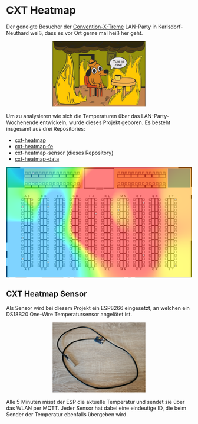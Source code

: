 # CXT Heatmap

Der geneigte Besucher der [Convention-X-Treme](https://convention-x-treme) LAN-Party in Karlsdorf-Neuthard weiß, dass es vor Ort gerne mal heiß her geht.

<p align="center">
<img src="img/fine.jpg" alt="Besucher der Convention-X-Treme" width="50%" />
</p>

Um zu analysieren wie sich die Temperaturen über das LAN-Party-Wochenende entwickeln, wurde dieses Projekt geboren. Es besteht insgesamt aus drei Repositories:

- [cxt-heatmap](https://github.com/osiris86/cxt-heatmap)
- [cxt-heatmap-fe](https://github.com/osiris86/cxt-heatmap-fe)
- cxt-heatmap-sensor (dieses Repository)
- [cxt-heatmap-data](https://github.com/osiris86/cxt-heatmap-data)

<p align="center">
<img src="img/example.png" alt="Heatmap Beispiel" />
</p>

## CXT Heatmap Sensor

Als Sensor wird bei diesem Projekt ein ESP8266 eingesetzt, an welchen ein DS18B20 One-Wire Temperatursensor angelötet ist.

<p align="center">
<img src="img/sensor.jpg" alt="Temperatursensor" width="50%" />
</p>

Alle 5 Minuten misst der ESP die aktuelle Temperatur und sendet sie über das WLAN per MQTT. Jeder Sensor hat dabei eine eindeutige ID, die beim Sender der Temperatur ebenfalls übergeben wird.
